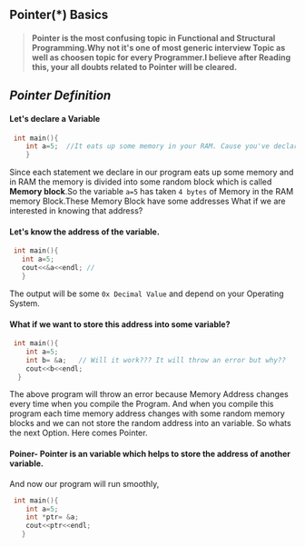## Pointer(*) Basics 


  > #### Pointer is the most confusing topic in Functional and Structural Programming.Why not it's one of most generic interview Topic as well as choosen topic for every Programmer.I believe after Reading this, your all doubts related to Pointer will be cleared.
  

## *Pointer Definition*

#### Let's declare a Variable 
```cpp
 int main(){
    int a=5;  //It eats up some memory in your RAM. Cause you've declared a variable.
    }
```   

Since each statement we declare in our program eats up some memory and in RAM the memory is divided into some random block which is called **Memory block**.So the variable `a=5` has taken `4 bytes` of Memory in the RAM memory Block.These Memory Block have some addresses What if we are interested in knowing that address?

#### Let's know the address of the variable.

```cpp
 int main(){
   int a=5;
   cout<<&a<<endl; // 
   }
``` 
The output will be some `0x Decimal Value` and depend on your Operating System.

#### What if we want to store this address into some variable?
```cpp
 int main(){
    int a=5;
    int b= &a;   // Will it work??? It will throw an error but why??
    cout<<b<<endl;
  }
```
 The above program will throw an error because Memory Address changes every time when you compile the Program. And when you compile this program each time memory address changes with some random memory blocks and we can not store the random address into an variable.
So whats the next Option. Here comes Pointer.

#### Poiner- Pointer is an variable which helps to store the address of another variable.
And now our program will run smoothly,

```cpp
 int main(){
    int a=5;
    int *ptr= &a;
    cout<<ptr<<endl;
   }
```   
